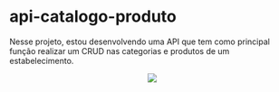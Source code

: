 # api-catalogo-produto
Nesse projeto, estou desenvolvendo uma API que tem como principal função realizar um CRUD nas categorias e produtos de um estabelecimento.

 <p align="center">
<img src="http://img.shields.io/static/v1?label=STATUS&message=%20ANDAMENTO&color=YELLOW&style=for-the-badge"/>
</p>

